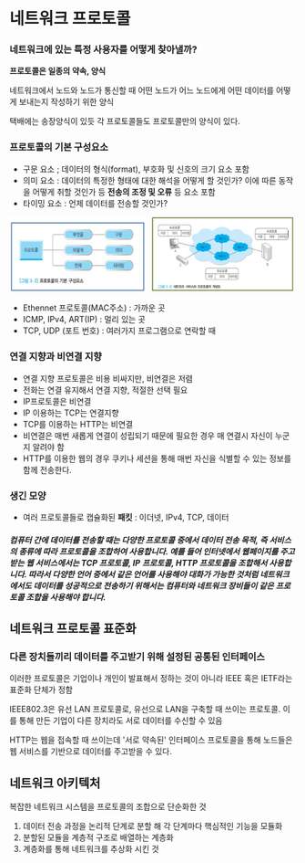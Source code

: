 # 네트워크 프로토콜
### 네트워크에 있는 특정 사용자를 어떻게 찾아낼까?

**프로토콜은 일종의 약속, 양식**

네트워크에서 노드와 노드가 통신할 때 어떤 노드가 어느 노드에게 어떤 데이터를 어떻게 보내는지 작성하기 위한 양식

택배에는 송장양식이 있듯 각 프로토콜들도 프로토콜만의 양식이 있다.

### 프로토콜의 기본 구성요소
- 구문 요소 ; 데이터의 형식(format), 부호화 및 신호의 크기 요소 포함
- 의미 요소 : 데이터의 특정한 형태에 대한 해석을 어떻게 할 것인가? 이에 따른 동작을 어떻게 취할 것인가 등 **전송의 조정 및 오류** 등 요소 포함
- 타이밍 요소 : 언제 데이터를 전송할 것인가?

![프로토콜](../imgsrc/프로토콜.JPG)

- Ethennet 프로토콜(MAC주소) : 가까운 곳
- ICMP, IPv4, ART(IP) : 멀리 있는 곳
- TCP, UDP (포트 번호) : 여러가지 프로그램으로 연락할 때


### 연결 지향과 비연결 지향

- 연결 지향 프로토콜은 비용 비싸지만, 비연결은 저렴
- 전화는 연결 유지해서 연결 지향, 적절한 선택 필요
- IP프로토콜은 비연결
- IP 이용하는 TCP는 연결지향
- TCP를 이용하는 HTTP는 비연결
- 비연결은 매번 새롭게 연결이 성립되기 때문에 필요한 경우 매 연결시 자신이 누군지 알려야 함
- HTTP를 이용한 웹의 경우 쿠키나 세션을 통해 매번 자신을 식별할 수 있는 정보를 함께 전송한다.

### 생긴 모양
- 여러 프로토콜들로 캡슐화된 **패킷** : 이더넷, IPv4, TCP, 데이터

##### 컴퓨터 간에 데이터를 전송할 때는 다양한 프로토콜 중에서 데이터 전송 목적, 즉 서비스의 종류에 따라 프로토콜을 조합하여 사용합니다. 예를 들어 인터넷에서 웹페이지를 주고받는 웹 서비스에서는 TCP 프로토콜, IP 프로토콜, HTTP 프로토콜을 조합해서 사용합니다. 따라서 다양한 언어 중에서 같은 언어를 사용해야 대화가 가능한 것처럼 네트워크에서도 데이터를 성공적으로 전송하기 위해서는 컴퓨터와 네트워크 장비들이 같은 프로토콜 조합을 사용해야 합니다.


## 네트워크 프로토콜 표준화
### 다른 장치들끼리 데이터를 주고받기 위해 설정된 공통된 인터페이스

이러한 프로토콜은 기업이나 개인이 발표해서 정하는 것이 아니라 IEEE 혹은 IETF라는 표준화 단체가 정함

IEEE802.3은 유선 LAN 프로토콜로, 유선으로 LAN을 구축할 때 쓰이는 프로토콜. 이를 통해 만든 기업이 다른 장치라도 서로 데이터를 수신할 수 있음

HTTP는 웹을 접속할 때 쓰이는데 '서로 약속된' 인터페이스 프로토콜을 통해 노드들은 웹 서비스를 기반으로 데이터를 주고받을 수 있다.

## 네트워크 아키텍처
복잡한 네트워크 시스템을 프로토콜의 조합으로 단순화한 것

1. 데이터 전송 과정을 논리적 단계로 분할 해 각 단계마다 핵심적인 기능을 모듈화
2. 분할된 모듈을 계층적 구조로 배열하는 계층화
3. 계층화를 통해 네트워크를 추상화 시킨 것